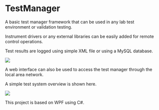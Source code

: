 # TestManager

A basic test manager framework that can be used in any lab test environment or validation testing.

Instrument drivers or any external libraries can be easily added for remote control operations.

Test results are logged using simple XML file or using a MySQL database.

![](https://github.com/EdoLabWorks/xedo-imgs/blob/master/TestManager2.png)

A web interface can also be used to access the test manager through the local area network. 

A simple test system overview is shown here.

![](https://github.com/EdoLabWorks/xedo-imgs/blob/master/TestSystemOverview.png)

This project is based on WPF using C#.
